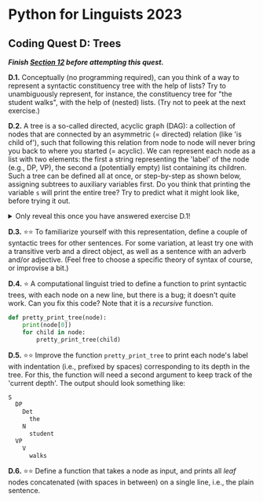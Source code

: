 # Python for Linguists 2023

## Coding Quest D: Trees

**_Finish [Section 12](../exercises/12_more_lists_and_loops.md) before attempting this quest._**


**D.1.** Conceptually (no programming required), can you think of a way to represent a syntactic constituency tree with the help of lists? Try to unambiguously represent, for instance, the constituency tree for "the student walks", with the help of (nested) lists. (Try not to peek at the next exercise.)

**D.2.** A tree is a so-called directed, acyclic graph (DAG): a collection of nodes that are connected by an asymmetric (= directed) relation (like 'is child of'), such that following this relation from node to node will never bring you back to where you started (= acyclic). We can represent each node as a list with two elements: the first a string representing the 'label' of the node (e.g., DP, VP), the second a (potentially empty) list containing its children. Such a tree can be defined all at once, or step-by-step as shown below, assigning subtrees to auxiliary variables first. Do you think that printing the variable `s` will print the entire tree? Try to predict what it might look like, before trying it out.

<details><summary>Only reveal this once you have answered exercise D.1!</summary>

```python
the = ['the', []]       # leaf nodes have an empty list of children
det = ['Det', [the]]
student = ['student', []]
n = ['N', [student]]
walks = ['walks', []]
v = ['V', [walks]]
dp = ['DP', [det, n]]
vp = ['VP', [v]]
s = ['S', [dp, vp]]
```
</details  >

**D.3.** ⭐⭐ To familiarize yourself with this representation, define a couple of syntactic trees for other sentences. For some variation, at least try one with a transitive verb and a direct object, as well as a sentence with an adverb and/or adjective. (Feel free to choose a specific theory of syntax of course, or improvise a bit.)

**D.4.** ⭐ A computational linguist tried to define a function to print syntactic trees, with each node on a new line, but there is a bug; it doesn't quite work. Can you fix this code? Note that it is a _recursive_ function.

```python
def pretty_print_tree(node):
    print(node[0])
    for child in node:
        pretty_print_tree(child)
```

**D.5.** ⭐⭐ Improve the function `pretty_print_tree` to print each node's label with indentation (i.e., prefixed by spaces) corresponding to its depth in the tree. For this, the function will need a second argument to keep track of the 'current depth'. The output should look something like:

```python
S
  DP
    Det
      the
    N
      student
  VP
    V
      walks
```

**D.6.** ⭐⭐ Define a function that takes a node as input, and prints all _leaf_ nodes concatenated (with spaces in between) on a single line, i.e., the plain sentence.